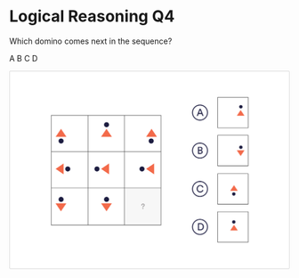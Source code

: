 # Logical Reasoning Q4

Which domino comes next in the sequence?

 A
 B
 C
 D

![lo_4](../images/lo_4.jpg)
